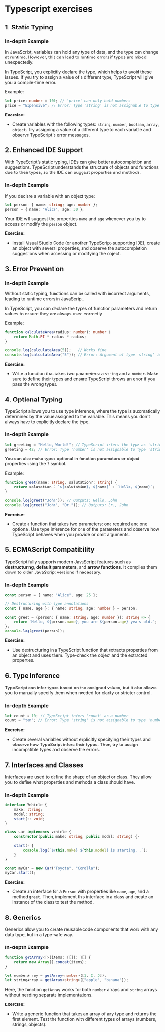 # Typescript exercises

## 1. **Static Typing**

### In-depth Example

In JavaScript, variables can hold any type of data, and the type can change at runtime. However, this can lead to runtime errors if types are mixed unexpectedly.

In TypeScript, you explicitly declare the type, which helps to avoid these issues. If you try to assign a value of a different type, TypeScript will give you a compile-time error.

Example:

```typescript
let price: number = 100; // 'price' can only hold numbers
price = "Expensive"; // Error: Type 'string' is not assignable to type 'number'
```

**Exercise:**

- Create variables with the following types: `string`, `number`, `boolean`, `array`, `object`. Try assigning a value of a different type to each variable and observe TypeScript's error messages.

## 2. **Enhanced IDE Support**

With TypeScript’s static typing, IDEs can give better autocompletion and suggestions. TypeScript understands the structure of objects and functions due to their types, so the IDE can suggest properties and methods.

### In-depth Example

If you declare a variable with an object type:

```typescript
let person: { name: string; age: number };
person = { name: "Alice", age: 30 };
```

Your IDE will suggest the properties `name` and `age` whenever you try to access or modify the `person` object.

**Exercise:**

- Install Visual Studio Code (or another TypeScript-supporting IDE), create an object with several properties, and observe the autocompletion suggestions when accessing or modifying the object.

## 3. **Error Prevention**

### In-depth Example

Without static typing, functions can be called with incorrect arguments, leading to runtime errors in JavaScript.

In TypeScript, you can declare the types of function parameters and return values to ensure they are always used correctly.

Example:

```typescript
function calculateArea(radius: number): number {
    return Math.PI * radius * radius;
}

console.log(calculateArea(5));   // Works fine
console.log(calculateArea("5")); // Error: Argument of type 'string' is not assignable to parameter of type 'number'
```

**Exercise:**

- Write a function that takes two parameters: a `string` and a `number`. Make sure to define their types and ensure TypeScript throws an error if you pass the wrong types.

## 4. **Optional Typing**

TypeScript allows you to use type inference, where the type is automatically determined by the value assigned to the variable. This means you don't always have to explicitly declare the type.

### In-depth Example

```typescript
let greeting = "Hello, World!"; // TypeScript infers the type as 'string'
greeting = 42; // Error: Type 'number' is not assignable to type 'string'
```

You can also make types optional in function parameters or object properties using the `?` symbol.

Example:

```typescript
function greet(name: string, salutation?: string) {
    return salutation ? `${salutation}, ${name}` : `Hello, ${name}`;
}

console.log(greet("John")); // Outputs: Hello, John
console.log(greet("John", "Dr.")); // Outputs: Dr., John
```

**Exercise:**

- Create a function that takes two parameters: one required and one optional. Use type inference for one of the parameters and observe how TypeScript behaves when you provide or omit arguments.

## 5. **ECMAScript Compatibility**

TypeScript fully supports modern JavaScript features such as **destructuring**, **default parameters**, and **arrow functions**. It compiles them down to older JavaScript versions if necessary.

### In-depth Example

```typescript
const person = { name: "Alice", age: 25 };

// Destructuring with type annotations
const { name, age }: { name: string; age: number } = person;

const greet = (person: { name: string; age: number }): string => {
    return `Hello, ${person.name}, you are ${person.age} years old.`;
};
console.log(greet(person));
```

**Exercise:**

- Use destructuring in a TypeScript function that extracts properties from an object and uses them. Type-check the object and the extracted properties.

## 6. **Type Inference**

TypeScript can infer types based on the assigned values, but it also allows you to manually specify them when needed for clarity or stricter control.

### In-depth Example

```typescript
let count = 10; // TypeScript infers 'count' as a number
count = "ten"; // Error: Type 'string' is not assignable to type 'number'
```

**Exercise:**

- Create several variables without explicitly specifying their types and observe how TypeScript infers their types. Then, try to assign incompatible types and observe the errors.

## 7. **Interfaces and Classes**

Interfaces are used to define the shape of an object or class. They allow you to define what properties and methods a class should have.

### In-depth Example

```typescript
interface Vehicle {
    make: string;
    model: string;
    start(): void;
}

class Car implements Vehicle {
    constructor(public make: string, public model: string) {}

    start() {
        console.log(`${this.make} ${this.model} is starting...`);
    }
}

const myCar = new Car("Toyota", "Corolla");
myCar.start();
```

**Exercise:**

- Create an interface for a `Person` with properties like `name`, `age`, and a method `greet`. Then, implement this interface in a class and create an instance of the class to test the method.

## 8. **Generics**

Generics allow you to create reusable code components that work with any data type, but in a type-safe way.

### In-depth Example

```typescript
function getArray<T>(items: T[]): T[] {
    return new Array().concat(items);
}

let numberArray = getArray<number>([1, 2, 3]);
let stringArray = getArray<string>(["apple", "banana"]);
```

Here, the function `getArray` works for both `number` arrays and `string` arrays without needing separate implementations.

**Exercise:**

- Write a generic function that takes an array of any type and returns the first element. Test the function with different types of arrays (numbers, strings, objects).
